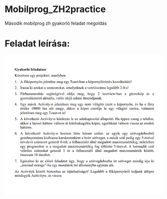 # Mobilprog_ZH2practice
Második mobilprog zh gyakorló feladat megoldás

<h1>Feladat leírása:</h1>


![feladat_leiras_kep](feladat.png)
